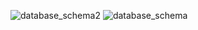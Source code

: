 ![database_schema2](https://user-images.githubusercontent.com/76729568/222300223-059cd050-1011-468a-9d75-b5193794a6df.PNG)
![database_schema](https://user-images.githubusercontent.com/76729568/222299793-0b77773f-7ede-4a49-89ae-a5fd9c6cc568.PNG)
